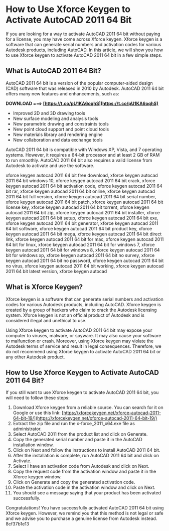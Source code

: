 # How to Use Xforce Keygen to Activate AutoCAD 2011 64 Bit
 
If you are looking for a way to activate AutoCAD 2011 64 bit without paying for a license, you may have come across Xforce keygen. Xforce keygen is a software that can generate serial numbers and activation codes for various Autodesk products, including AutoCAD. In this article, we will show you how to use Xforce keygen to activate AutoCAD 2011 64 bit in a few simple steps.
 
## What is AutoCAD 2011 64 Bit?
 
AutoCAD 2011 64 bit is a version of the popular computer-aided design (CAD) software that was released in 2010 by Autodesk. AutoCAD 2011 64 bit offers many new features and enhancements, such as:
 
**DOWNLOAD ===> [https://t.co/pU1KA6oqhS](https://t.co/pU1KA6oqhS)**


 
- Improved 2D and 3D drawing tools
- New surface modeling and analysis tools
- New parametric drawing and constraints tools
- New point cloud support and point cloud tools
- New materials library and rendering engine
- New collaboration and data exchange tools

AutoCAD 2011 64 bit is compatible with Windows XP, Vista, and 7 operating systems. However, it requires a 64-bit processor and at least 2 GB of RAM to run smoothly. AutoCAD 2011 64 bit also requires a valid license from Autodesk to activate and use the software.
 
xforce keygen autocad 2011 64 bit free download,  xforce keygen autocad 2011 64 bit windows 10,  xforce keygen autocad 2011 64 bit crack,  xforce keygen autocad 2011 64 bit activation code,  xforce keygen autocad 2011 64 bit rar,  xforce keygen autocad 2011 64 bit online,  xforce keygen autocad 2011 64 bit full version,  xforce keygen autocad 2011 64 bit serial number,  xforce keygen autocad 2011 64 bit patch,  xforce keygen autocad 2011 64 bit license key,  xforce keygen autocad 2011 64 bit torrent,  xforce keygen autocad 2011 64 bit zip,  xforce keygen autocad 2011 64 bit installer,  xforce keygen autocad 2011 64 bit setup,  xforce keygen autocad 2011 64 bit exe,  xforce keygen autocad 2011 64 bit generator,  xforce keygen autocad 2011 64 bit software,  xforce keygen autocad 2011 64 bit product key,  xforce keygen autocad 2011 64 bit mega,  xforce keygen autocad 2011 64 bit direct link,  xforce keygen autocad 2011 64 bit for mac,  xforce keygen autocad 2011 64 bit for linux,  xforce keygen autocad 2011 64 bit for windows 7,  xforce keygen autocad 2011 64 bit for windows 8,  xforce keygen autocad 2011 64 bit for windows xp,  xforce keygen autocad 2011 64 bit no survey,  xforce keygen autocad 2011 64 bit no password,  xforce keygen autocad 2011 64 bit no virus,  xforce keygen autocad 2011 64 bit working,  xforce keygen autocad 2011 64 bit latest version,  xforce keygen autocad
 
## What is Xforce Keygen?
 
Xforce keygen is a software that can generate serial numbers and activation codes for various Autodesk products, including AutoCAD. Xforce keygen is created by a group of hackers who claim to crack the Autodesk licensing system. Xforce keygen is not an official product of Autodesk and is considered illegal and unethical to use.
 
Using Xforce keygen to activate AutoCAD 2011 64 bit may expose your computer to viruses, malware, or spyware. It may also cause your software to malfunction or crash. Moreover, using Xforce keygen may violate the Autodesk terms of service and result in legal consequences. Therefore, we do not recommend using Xforce keygen to activate AutoCAD 2011 64 bit or any other Autodesk product.
 
## How to Use Xforce Keygen to Activate AutoCAD 2011 64 Bit?
 
If you still want to use Xforce keygen to activate AutoCAD 2011 64 bit, you will need to follow these steps:

1. Download Xforce keygen from a reliable source. You can search for it on Google or use this link: [https://xforcekeygen.net/xforce-autocad-2011-64-bit-19/](https://xforcekeygen.net/xforce-autocad-2011-64-bit-19/)
2. Extract the zip file and run the x-force\_2011\_x64.exe file as administrator.
3. Select AutoCAD 2011 from the product list and click on Generate.
4. Copy the generated serial number and paste it in the AutoCAD installation window.
5. Click on Next and follow the instructions to install AutoCAD 2011 64 bit.
6. After the installation is complete, run AutoCAD 2011 64 bit and click on Activate.
7. Select I have an activation code from Autodesk and click on Next.
8. Copy the request code from the activation window and paste it in the Xforce keygen window.
9. Click on Generate and copy the generated activation code.
10. Paste the activation code in the activation window and click on Next.
11. You should see a message saying that your product has been activated successfully.

Congratulations! You have successfully activated AutoCAD 2011 64 bit using Xforce keygen. However, we remind you that this method is not legal or safe and we advise you to purchase a genuine license from Autodesk instead.
 8cf37b1e13
 
